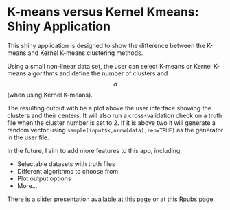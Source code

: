 K-means versus Kernel Kmeans: Shiny Application
===============================================

This shiny application is designed to show the difference between the K-means and Kernel K-means
clustering methods.

Using a small non-linear data set, the user can select K-means or Kernel K-means algorithms and define the number of clusters and $$\sigma$$ (when using Kernel K-means).

The resulting output with be a plot above the user interface showing the clusters and their centers. It will also run a cross-validation check on a truth file when the cluster number is set to 2. If it is above two it will generate a random vector using `sample(input$k,nrow(data),rep=TRUE)` as the generator in the user file.

In the future, I aim to add more features to this app, including:

 * Selectable datasets with truth files
 * Different algorithms to choose from
 * Plot output options
 * More...
 
There is a slider presentation available at [this page](https://lxdnz-254.shinyapps.io/ClusterAnalysis/) or at [this Rpubs page](https://lxdnz254.github.io/Kmeans)


